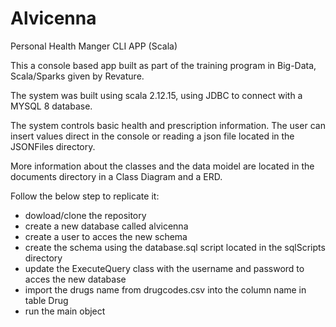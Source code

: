 # Alvicenna
Personal Health Manger CLI APP (Scala)

This a console based app built as part of the training program in Big-Data, Scala/Sparks given by Revature.

The system was built using scala 2.12.15, using JDBC to connect with a MYSQL 8 database.

The system controls basic health and prescription information. The user can insert values direct in the console or reading a json file located in the JSONFiles directory.

More information about the classes and the data moidel are located in the documents directory in a Class Diagram and a ERD.

Follow the below step to replicate it:
- dowload/clone the repository
- create a new database called alvicenna
- create a user to acces the new schema
- create the schema using the database.sql script located in the sqlScripts directory
- update the ExecuteQuery class with the username and password to acces the new database
- import the drugs name from drugcodes.csv into the column name in table Drug
- run the main object
